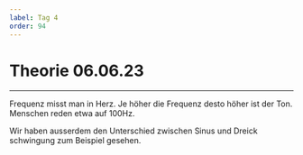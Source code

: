 ```yaml
---
label: Tag 4
order: 94
---
```


# Theorie 06.06.23

---

Frequenz misst man in Herz. Je höher die Frequenz desto höher ist der Ton.
Menschen reden etwa auf 100Hz.

Wir haben ausserdem den Unterschied zwischen Sinus und Dreick schwingung zum Beispiel gesehen.